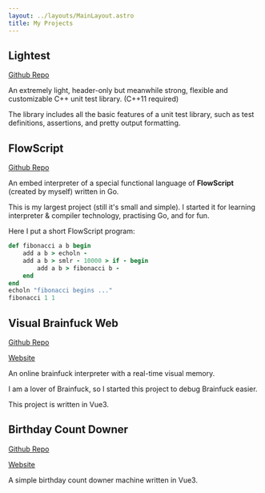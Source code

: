 ```yaml
---
layout: ../layouts/MainLayout.astro
title: My Projects
---
```


## Lightest

[Github Repo](https://github.com/zhangzheheng12345/Lightest)

An extremely light, header-only but meanwhile strong, flexible and customizable C++ unit test library. (C++11 required)

The library includes all the basic features of a unit test library, such as test definitions, assertions, and pretty output formatting.

## FlowScript

[Github Repo](https://github.com/zhangzheheng12345/flowscript)

An embed interpreter of a special functional language of **FlowScript** (created by myself) written in Go.

This is my largest project (still it's small and simple).
I started it for learning interpreter & compiler technology, practising Go, and for fun.

Here I put a short FlowScript program:

<!-- highlight FlowScript as Ruby -->
```ruby
def fibonacci a b begin
    add a b > echoln -
    add a b > smlr - 10000 > if - begin
        add a b > fibonacci b -
    end
end
echoln "fibonacci begins ..."
fibonacci 1 1
```

## Visual Brainfuck Web

[Github Repo](https://github.com/zhangzheheng12345/visual-brainfuck-web)

[Website](https://visual-brainfuck-web.netlify.app)

An online brainfuck interpreter with a real-time visual memory.

I am a lover of Brainfuck, so I started this project to debug Brainfuck easier.

This project is written in Vue3.

## Birthday Count Downer

[Github Repo](https://github.com/zhangzheheng12345/birthday-count-downer)

[Website](https://birthday-count-downer.netlify.app)

A simple birthday count downer machine written in Vue3.
